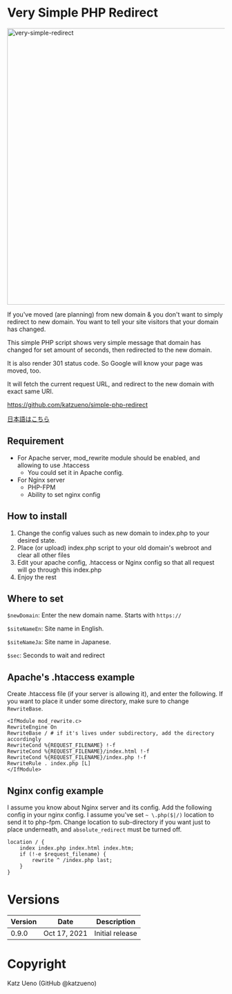 # Very Simple PHP Redirect

<img width="640" alt="very-simple-redirect" src="https://user-images.githubusercontent.com/485751/137625858-0ce4def5-0594-4b2b-8ee6-eeaf8597cae2.png">

If you've moved (are planning) from new domain & you don't want to simply redirect to new domain.
You want to tell your site visitors that your domain has changed.

This simple PHP script shows very simple message that domain has changed for set amount of seconds, then redirected to the new domain.

It is also render 301 status code. So Google will know your page was moved, too.

It will fetch the current request URL, and redirect to the new domain with exact same URI.

https://github.com/katzueno/simple-php-redirect

[日本語はこちら](./README.ja.md)

## Requirement

- For Apache server, mod_rewrite module should be enabled, and allowing to use .htaccess
    - You could set it in Apache config.
- For Nginx server
    - PHP-FPM
    - Ability to set nginx config

## How to install

1. Change the config values such as new domain to index.php to your desired state.
2. Place (or upload) index.php script to your old domain's webroot and clear all other files
3. Edit your apache config, .htaccess or Nginx config so that all request will go through this index.php
4. Enjoy the rest

## Where to set

`$newDomain`: Enter the new domain name. Starts with `https://`

`$siteNameEn`: Site name in English.

`$siteNameJa`: Site name in Japanese.

`$sec`: Seconds to wait and redirect

## Apache's .htaccess example

Create .htaccess file (if your server is allowing it), and enter the following.
If you want to place it under some directory, make sure to change `RewriteBase`.

```apacheconf
<IfModule mod_rewrite.c>
RewriteEngine On
RewriteBase / # if it's lives under subdirectory, add the directory accordingly
RewriteCond %{REQUEST_FILENAME} !-f
RewriteCond %{REQUEST_FILENAME}/index.html !-f
RewriteCond %{REQUEST_FILENAME}/index.php !-f
RewriteRule . index.php [L]
</IfModule>

```

## Nginx config example

I assume you know about Nginx server and its config.
Add the following config in your nginx config.
I assume you've set `~ \.php($|/)` location to send it to php-fpm.
Change location to sub-directory if you want just to place underneath, and `absolute_redirect` must be turned off.


```
location / {
    index index.php index.html index.htm;
    if (!-e $request_filename) {
        rewrite ^ /index.php last;
    }
}
```

# Versions

Version | Date         | Description
--------|--------------|-------------------
0.9.0   | Oct 17, 2021 | Initial release

# Copyright

Katz Ueno (GitHub @katzueno)
